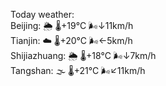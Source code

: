Today weather:  
Beijing: 🌦 🌡️+19°C 🌬️↓11km/h  
Tianjin: ☁️ 🌡️+20°C 🌬️←5km/h  
Shijiazhuang: 🌦 🌡️+18°C 🌬️↓7km/h  
Tangshan: 🌫  🌡️+21°C 🌬️↙11km/h  
